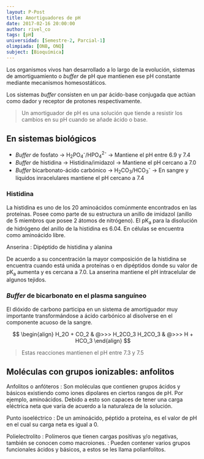 ```yaml
---
layout: P-Post
title: Amortiguadores de pH
date: 2017-02-16 20:00:00
author: rivel_co
tags: [pH]
universidad: [Semestre-2, Parcial-1]
olimpiada: [ONB, ONQ]
subject: [Bioquímica]
---
```


Los organismos vivos han desarrollado a lo largo de la evolución, sistemas de amortiguamiento o *buffer* de pH que mantienen ese pH constante mediante mecanismos homesostáticos.

Los sistemas *buffer* consisten en un par ácido-base conjugada que actúan como dador y receptor de protones respectivamente.

> Un amortiguador de pH es una solución que tiende a resistir los cambios en su pH cuando se añade ácido o base.

## En sistemas biológicos

- *Buffer* de fosfato -> H<sub>2</sub>PO<sub>4</sub><sup>-</sup>/HPO<sub>4</sub><sup>2-</sup> -> Mantiene el pH entre 6.9 y 7.4
- *Buffer* de histidina -> Histidina/imidazol -> Mantiene el pH cercano a 7.0
- *Buffer* bicarbonato-ácido carbónico -> H<sub>2</sub>CO<sub>3</sub>/HCO<sub>3</sub><sup>-</sup> -> En sangre y líquidos inracelulares mantiene el pH cercano a 7.4

### Histidina

La histidina es uno de los 20 aminoácidos comúnmente encontrados en las proteínas. Posee como parte de su estructura un anillo de imidazol (anillo de 5 miembros que posee 2 átomos de nitrógeno). El pK<sub>a</sub> para la disolución de hidrógeno del anillo de la histidina es 6.04. En células se encuentra como aminoácido libre.

Anserina
 : Dipéptido de histidina y alanina

De acuerdo a su concentración la mayor composición de la histidina se encuentra cuando está unida a proteínas o en dipéptidos donde su valor de pK<sub>a</sub> aumenta y es cercana a 7.0. La anserina mantiene el pH intracelular de algunos tejidos.

### *Buffer* de bicarbonato en el plasma sanguíneo

El dióxido de carbono participa en un sistema de amortiguador muy importante transformándose a ácido carbónico al disolverse en el componente acuoso de la sangre.

$$
\begin{align}
H_2O + CO_2 & @>>> H_2CO_3
H_2CO_3 & @>>> H + HCO_3
\end{align}
$$

> Estas reacciones mantienen el pH entre 7.3 y 7.5

## Moléculas con grupos ionizables: anfolitos

Anfolitos o anfóteros
 : Son moléculas que contienen grupos ácidos y básicos existiendo como iones dipolares en ciertos rangos de pH. Por ejemplo, aminoácidos. Debido a esto son capaces de tener una carga eléctrica neta que varía de acuerdo a la naturaleza de la solución.

Punto isoeléctrico
 : De un aminoácido, péptido a proteína, es el valor de pH en el cual su carga neta es igual a 0.

Polielectrolito
 : Polímeros que tienen cargas positivas y/o negativas, también se conocen como macroiones.
 : Pueden contener varios grupos funcionales ácidos y básicos, a estos se les llama polianfolitos.